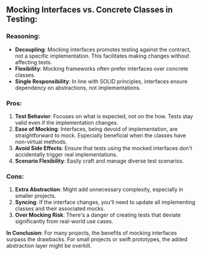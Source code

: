 
## Mocking Interfaces vs. Concrete Classes in Testing:

### **Reasoning:**

-   **Decoupling**: Mocking interfaces promotes testing against the contract, not a specific implementation. This facilitates making changes without affecting tests.
-   **Flexibility**: Mocking frameworks often prefer interfaces over concrete classes.
-   **Single Responsibility**: In line with SOLID principles, interfaces ensure dependency on abstractions, not implementations.

### **Pros:**

1.  **Test Behavior**: Focuses on what is expected, not on the how. Tests stay valid even if the implementation changes.
2.  **Ease of Mocking**: Interfaces, being devoid of implementation, are straightforward to mock. Especially beneficial when the classes have non-virtual methods.
3.  **Avoid Side Effects**: Ensure that tests using the mocked interfaces don't accidentally trigger real implementations.
4.  **Scenario Flexibility**: Easily craft and manage diverse test scenarios.

### **Cons:**

1.  **Extra Abstraction**: Might add unnecessary complexity, especially in smaller projects.
2.  **Syncing**: If the interface changes, you'll need to update all implementing classes and their associated mocks.
3.  **Over Mocking Risk**: There's a danger of creating tests that deviate significantly from real-world use cases.

**In Conclusion**: For many projects, the benefits of mocking interfaces surpass the drawbacks. For small projects or swift prototypes, the added abstraction layer might be overkill.

